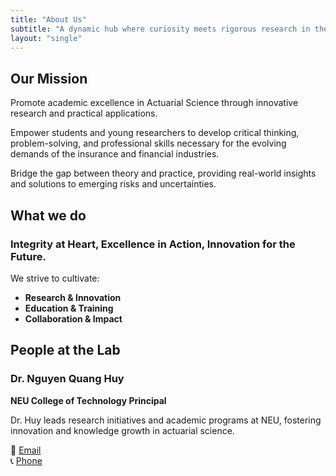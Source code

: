 ```yaml
---
title: "About Us"
subtitle: "A dynamic hub where curiosity meets rigorous research in the field of Actuarial Science. We are a vibrant academic and research community dedicated to advancing knowledge, fostering innovation, and cultivating the next generation of actuarial scientists."
layout: "single"
---
```


## Our Mission

Promote academic excellence in Actuarial Science through innovative research and practical applications.

Empower students and young researchers to develop critical thinking, problem-solving, and professional skills necessary for the evolving demands of the insurance and financial industries.

Bridge the gap between theory and practice, providing real-world insights and solutions to emerging risks and uncertainties.

## What we do

### Integrity at Heart, Excellence in Action, Innovation for the Future.

We strive to cultivate:

- **Research & Innovation**
- **Education & Training**
- **Collaboration & Impact**

## People at the Lab

### Dr. Nguyen Quang Huy  
**NEU College of Technology Principal**  

Dr. Huy leads research initiatives and academic programs at NEU, fostering innovation and knowledge growth in actuarial science.

📧 [Email](mailto:huynqtkt@neu.edu.vn)  
📞 [Phone](tel:0917561985)
